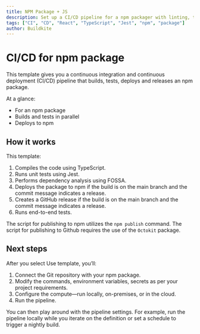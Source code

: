 ```yaml
---
title: NPM Package + JS
description: Set up a CI/CD pipeline for a npm packager with linting, testing, and building using TypeScript, Jest, and npm.
tags: ["CI", "CD", "React", "TypeScript", "Jest", "npm", "package"]
author: Buildkite
---
```


# CI/CD for npm package

This template gives you a continuous integration and continuous deployment (CI/CD) pipeline that builds, tests, deploys and releases an npm package.

At a glance:

- For an npm package
- Builds and tests in parallel
- Deploys to npm

## How it works

This template:

1. Compiles the code using TypeScript.
2. Runs unit tests using Jest.
3. Performs dependency analysis using FOSSA.
4. Deploys the package to npm if the build is on the main branch and the commit message indicates a release.
5. Creates a GitHub release if the build is on the main branch and the commit message indicates a release.
6. Runs end-to-end tests.

The script for publishing to npm utilizes the `npm publish` command. The script for publishing to Github requires the use of the `Octokit` package.

## Next steps

After you select Use template, you’ll:

1. Connect the Git repository with your npm package.
2. Modify the commands, environment variables, secrets as per your project requirements.
3. Configure the compute—run locally, on-premises, or in the cloud.
4. Run the pipeline.

You can then play around with the pipeline settings. For example, run the pipeline locally while you iterate on the definition or set a schedule to trigger a nightly build.

